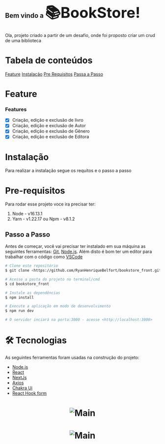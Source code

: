 ## Bem vindo a <font size="8">📚BookStore!</font>
Ola, projeto criado a partir de um desafio, onde foi proposto criar um crud de uma 
biblioteca


Tabela de conteúdos 
================
<!--ts--> 
[Feature](#feature)
[Instalação](#instalação) 
[Pre Requisitos](#pre-requisitos) 
[Passa a Passo](#passo-a-passo)  <!--te-->



# Feature

### Features

 - [x] Criação, edição e exclusão de livro
 - [x] Criação, edição e exclusão de Autor
 - [x] Criação, edição e exclusão de Gênero
 - [x] Criação, edição e exclusão de Editora

# Instalação
Para realizar a instalação segue os requitos e o passo a passo

# Pre-requisitos

Para rodar esse projeto voce ira precisar ter:

1.  Node - v16.13.1
2.  Yarn - v1.22.17 ou Npm - v8.1.2

## Passo a Passo

Antes de começar, você vai precisar ter instalado em sua máquina as seguintes ferramentas: [Git](https://git-scm.com), [Node.js](https://nodejs.org/en/). Além disto é bom ter um editor para trabalhar com o código como [VSCode](https://code.visualstudio.com/)

```bash
# Clone este repositório
$ git clone <https://github.com/RyanHenriqueBelfort/bookstore_front.git>

# Acesse a pasta do projeto no terminal/cmd
$ cd bookstore_front

# Instale as dependências
$ npm install

# Execute a aplicação em modo de desenvolvimento
$ npm run dev

# O servidor inciará na porta:3000 - acesse <http://localhost:3000>
```
# 🛠 Tecnologias
As seguintes ferramentas foram usadas na construção do projeto:
 - [Node.js](https://nodejs.org/en/) 
 - [React](https://pt-br.reactjs.org/) 
 - [NextJs](https://nextjs.org) 
 - [Axios](https://axios-http.com/docs/intro)
 - [Chakra Ui](https://chakra-ui.com) 
 - [React Hook form](https://react-hook-form.com)


<h1 align="center">  <img alt="Main" title="#BookStore" src="https://user-images.githubusercontent.com/70604408/182021550-ab9adcd7-9e7a-4581-8b8e-b4efe9495074.png" />  </h1>

<h1 align="center">  <img alt="Main" title="#BookStore" src="https://user-images.githubusercontent.com/70604408/182021619-1e178cdd-214d-419c-9952-2b907c844f28.png" />  </h1>
